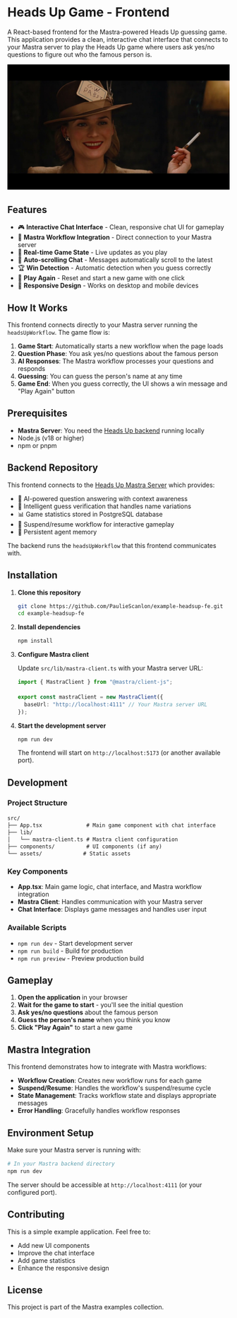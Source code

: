 # Heads Up Game - Frontend

A React-based frontend for the Mastra-powered Heads Up guessing game. This application provides a clean, interactive chat interface that connects to your Mastra server to play the Heads Up game where users ask yes/no questions to figure out who the famous person is.

![Heads Up Game](https://raw.githubusercontent.com/PaulieScanlon/example-headsup/main/images/heads-up.jpg)

## Features

- 🎮 **Interactive Chat Interface** - Clean, responsive chat UI for gameplay
- 🤖 **Mastra Workflow Integration** - Direct connection to your Mastra server
- 🔄 **Real-time Game State** - Live updates as you play
- 🎯 **Auto-scrolling Chat** - Messages automatically scroll to the latest
- 🏆 **Win Detection** - Automatic detection when you guess correctly
- 🔄 **Play Again** - Reset and start a new game with one click
- 📱 **Responsive Design** - Works on desktop and mobile devices

## How It Works

This frontend connects directly to your Mastra server running the `headsUpWorkflow`. The game flow is:

1. **Game Start**: Automatically starts a new workflow when the page loads
2. **Question Phase**: You ask yes/no questions about the famous person
3. **AI Responses**: The Mastra workflow processes your questions and responds
4. **Guessing**: You can guess the person's name at any time
5. **Game End**: When you guess correctly, the UI shows a win message and "Play Again" button

## Prerequisites

- **Mastra Server**: You need the [Heads Up backend](https://github.com/PaulieScanlon/example-headsup) running locally
- Node.js (v18 or higher)
- npm or pnpm

## Backend Repository

This frontend connects to the [Heads Up Mastra Server](https://github.com/PaulieScanlon/example-headsup) which provides:

- 🤖 AI-powered question answering with context awareness
- 🎯 Intelligent guess verification that handles name variations
- 📊 Game statistics stored in PostgreSQL database
- 🔄 Suspend/resume workflow for interactive gameplay
- 🧠 Persistent agent memory

The backend runs the `headsUpWorkflow` that this frontend communicates with.

## Installation

1. **Clone this repository**

   ```bash
   git clone https://github.com/PaulieScanlon/example-headsup-fe.git
   cd example-headsup-fe
   ```

2. **Install dependencies**

   ```bash
   npm install
   ```

3. **Configure Mastra client**

   Update `src/lib/mastra-client.ts` with your Mastra server URL:

   ```typescript
   import { MastraClient } from "@mastra/client-js";

   export const mastraClient = new MastraClient({
     baseUrl: "http://localhost:4111" // Your Mastra server URL
   });
   ```

4. **Start the development server**

   ```bash
   npm run dev
   ```

   The frontend will start on `http://localhost:5173` (or another available port).

## Development

### Project Structure

```
src/
├── App.tsx              # Main game component with chat interface
├── lib/
│   └── mastra-client.ts # Mastra client configuration
├── components/          # UI components (if any)
└── assets/             # Static assets
```

### Key Components

- **App.tsx**: Main game logic, chat interface, and Mastra workflow integration
- **Mastra Client**: Handles communication with your Mastra server
- **Chat Interface**: Displays game messages and handles user input

### Available Scripts

- `npm run dev` - Start development server
- `npm run build` - Build for production
- `npm run preview` - Preview production build

## Gameplay

1. **Open the application** in your browser
2. **Wait for the game to start** - you'll see the initial question
3. **Ask yes/no questions** about the famous person
4. **Guess the person's name** when you think you know
5. **Click "Play Again"** to start a new game

## Mastra Integration

This frontend demonstrates how to integrate with Mastra workflows:

- **Workflow Creation**: Creates new workflow runs for each game
- **Suspend/Resume**: Handles the workflow's suspend/resume cycle
- **State Management**: Tracks workflow state and displays appropriate messages
- **Error Handling**: Gracefully handles workflow responses

## Environment Setup

Make sure your Mastra server is running with:

```bash
# In your Mastra backend directory
npm run dev
```

The server should be accessible at `http://localhost:4111` (or your configured port).

## Contributing

This is a simple example application. Feel free to:

- Add new UI components
- Improve the chat interface
- Add game statistics
- Enhance the responsive design

## License

This project is part of the Mastra examples collection.
